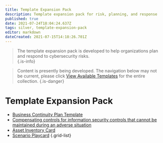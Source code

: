 ```yaml
---
title: Template Expansion Pack
description: Template expansion pack for risk, planning, and response
published: true
date: 2021-07-24T18:04:24.637Z
tags: silver, template-expansion-pack
editor: markdown
dateCreated: 2021-07-15T14:18:26.701Z
---
```


> The template expansion pack is developed to help organizations plan and respond to cybersecurity risks.  
{.is-info}

> Content is presently being developed.  The navigation below may not be current, please click [View Available Templates](/t/template-expansion-pack) for the entire collection.
{.is-danger}

# Template Expansion Pack
- [Business Continuity Plan Template](/template-expansion-pack/business-continuity-plan-template)
- [Compensating controls for information security controls that cannot be maintained during an adverse situation](/template-expansion-pack/compensating-controls-during-dr)
- [Asset Inventory Card](/template-expansion-pack/asset-inventory-detail-card)
- [Scenario Playcard](/template-expansion-pack/scenario-dr-card)
{.grid-list}